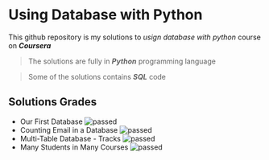 # Using Database with Python
This github repository is my solutions to _usign database with python_ course on **_Coursera_**
> The solutions are fully in **_Python_** programming language

> Some of the solutions contains **_SQL_** code
## Solutions Grades
- Our First Database ![passed](https://img.shields.io/badge/passed-100%25-green)
- Counting Email in a Database ![passed](https://img.shields.io/badge/passed-100%25-green)
- Multi-Table Database - Tracks ![passed](https://img.shields.io/badge/passed-100%25-green)
- Many Students in Many Courses ![passed](https://img.shields.io/badge/passed-100%25-green)

